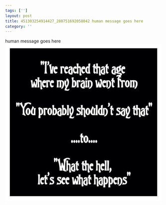 ```yaml
---
tags: ['']
layout: post
title: 451303254914427_280751692058042 human message goes here
category: ''
---
```

human message goes here
![451303254914427_280751692058042](/uploads/2013-3-17-451303254914427_280751692058042-human-message-goes-here.jpg)
